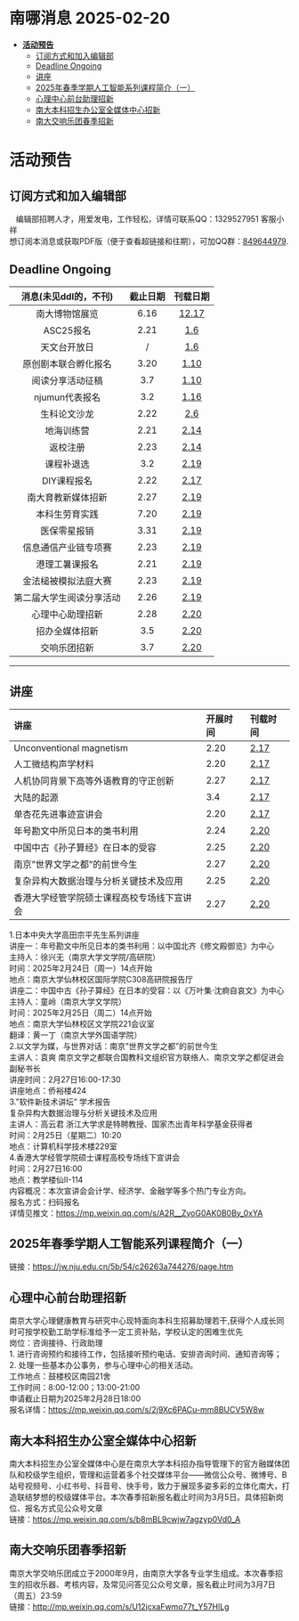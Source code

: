 # 南哪消息 2025-02-20

-   <a href="#活动预告" id="toc-活动预告"><strong>活动预告</strong></a>
    -   <a href="#订阅方式和加入编辑部"
        id="toc-订阅方式和加入编辑部">订阅方式和加入编辑部</a>
    -   <a href="#deadline-ongoing" id="toc-deadline-ongoing">Deadline
        Ongoing</a>
    -   <a href="#讲座" id="toc-讲座">讲座</a>
    -   <a href="#年春季学期人工智能系列课程简介一"
        id="toc-年春季学期人工智能系列课程简介一">2025年春季学期人工智能系列课程简介（一）</a>
    -   <a href="#心理中心前台助理招新"
        id="toc-心理中心前台助理招新">心理中心前台助理招新</a>
    -   <a href="#南大本科招生办公室全媒体中心招新"
        id="toc-南大本科招生办公室全媒体中心招新">南大本科招生办公室全媒体中心招新</a>
    -   <a href="#南大交响乐团春季招新"
        id="toc-南大交响乐团春季招新">南大交响乐团春季招新</a>

# **活动预告**

## 订阅方式和加入编辑部

   编辑部招聘人才，用爱发电，工作轻松，详情可联系QQ：1329527951
客服小祥  
想订阅本消息或获取PDF版（便于查看超链接和往期），可加QQ群：[849644979](https://qm.qq.com/q/VXIW7fgsEe).

## Deadline Ongoing

|  消息(未见ddl的，不刊)   | 截止日期 |                      刊载日期                      |
|:------------------------:|:--------:|:--------------------------------------------------:|
|      南大博物馆展览      |   6.16   | [12.17](https://nik-nul.github.io/news/2024-12-17) |
|        ASC25报名         |   2.21   |  [1.6](https://nik-nul.github.io/news/2025-01-06)  |
|       天文台开放日       |    /     |  [1.6](https://nik-nul.github.io/news/2025-01-06)  |
|   原创剧本联合孵化报名   |   3.20   | [1.10](https://nik-nul.github.io/news/2025-01-10)  |
|     阅读分享活动征稿     |   3.7    | [1.10](https://nik-nul.github.io/news/2025-01-10)  |
|      njumun代表报名      |   3.2    | [1.16](https://nik-nul.github.io/news/2025-01-16)  |
|       生科论文沙龙       |   2.22   |  [2.6](https://nik-nul.github.io/news/2025-02-06)  |
|        地海训练营        |   2.21   | [2.14](https://nik-nul.github.io/news/2025-02-14)  |
|         返校注册         |   2.23   | [2.14](https://nik-nul.github.io/news/2025-02-14)  |
|        课程补退选        |   3.2    | [2.19](https://nik-nul.github.io/news/2025-02-19)  |
|       DIY课程报名        |   2.22   | [2.17](https://nik-nul.github.io/news/2025-02-17)  |
|    南大育教新媒体招新    |   2.27   | [2.19](https://nik-nul.github.io/news/2025-02-19)  |
|      本科生劳育实践      |   7.20   | [2.19](https://nik-nul.github.io/news/2025-02-19)  |
|       医保零星报销       |   3.31   | [2.19](https://nik-nul.github.io/news/2025-02-19)  |
|   信息通信产业链专项赛   |   2.23   | [2.19](https://nik-nul.github.io/news/2025-02-19)  |
|      港理工暑课报名      |   2.21   | [2.19](https://nik-nul.github.io/news/2025-02-19)  |
|   金法槌被模拟法庭大赛   |   2.23   | [2.19](https://nik-nul.github.io/news/2025-02-19)  |
| 第二届大学生阅读分享活动 |   2.26   | [2.19](https://nik-nul.github.io/news/2025-02-19)  |
|     心理中心助理招新     |   2.28   | [2.20](https://nik-nul.github.io/news/2025-02-20)  |
|      招办全媒体招新      |   3.5    | [2.20](https://nik-nul.github.io/news/2025-02-20)  |
|       交响乐团招新       |   3.7    | [2.20](https://nik-nul.github.io/news/2025-02-20)  |

------------------------------------------------------------------------

## 讲座

| 讲座                                       | 开展时间 | 刊载时间                                          |
|:-------------------------------------------|:---------|:--------------------------------------------------|
| Unconventional magnetism                   | 2.20     | [2.17](https://nik-nul.github.io/news/2025-02-17) |
| 人工微结构声学材料                         | 2.20     | [2.17](https://nik-nul.github.io/news/2025-02-17) |
| 人机协同背景下高等外语教育的守正创新       | 2.27     | [2.17](https://nik-nul.github.io/news/2025-02-17) |
| 大陆的起源                                 | 3.4      | [2.17](https://nik-nul.github.io/news/2025-02-17) |
| 单杏花先进事迹宣讲会                       | 2.20     | [2.17](https://nik-nul.github.io/news/2025-02-17) |
| 年号勘文中所见日本的类书利用               | 2.24     | [2.20](https://nik-nul.github.io/news/2025-02-20) |
| 中国中古《孙子算经》在日本的受容           | 2.25     | [2.20](https://nik-nul.github.io/news/2025-02-20) |
| 南京”世界文学之都”的前世今生               | 2.27     | [2.20](https://nik-nul.github.io/news/2025-02-20) |
| 复杂异构大数据治理与分析关键技术及应用     | 2.25     | [2.20](https://nik-nul.github.io/news/2025-02-20) |
| 香港大学经管学院硕士课程高校专场线下宣讲会 | 2.27     | [2.20](https://nik-nul.github.io/news/2025-02-20) |

1.日本中央大学高田宗平先生系列讲座  
讲座一：年号勘文中所见日本的类书利用：以中国北齐《修文殿御览》为中心  
主持人：徐兴无（南京大学文学院/高研院）  
时间：2025年2月24日（周一）14点开始   
地点：南京大学仙林校区国际学院C308高研院报告厅  
讲座二：中国中古《孙子算经》在日本的受容：以《万叶集·沈痾自哀文》为中心  
主持人：童岭（南京大学文学院）  
时间：2025年2月25日（周二）14点开始  
地点：南京大学仙林校区文学院221会议室  
翻译：黄一丁（南京大学外国语学院）  
2.以文学为媒，与世界对话：南京”世界文学之都”的前世今生  
主讲人：袁爽
南京文学之都联合国教科文组织官方联络人、南京文学之都促进会副秘书长  
讲座时间：2月27日16:00-17:30  
讲座地点：侨裕楼424  
3.”软件新技术讲坛” 学术报告  
复杂异构大数据治理与分析关键技术及应用  
主讲人：高云君 浙江大学求是特聘教授、国家杰出青年科学基金获得者  
时间：2月25日（星期二）10:20  
地点：计算机科学技术楼229室  
4.香港大学经管学院硕士课程高校专场线下宣讲会  
时间：2月27日16:00  
地点：教学楼仙II-114   
内容概况：本次宣讲会会计学、经济学、金融学等多个热门专业方向。  
报名方式：扫码报名  
详情见推文：<https://mp.weixin.qq.com/s/A2R__ZyoG0AK0B0By_0xYA>

## 2025年春季学期人工智能系列课程简介（一）

链接：<https://jw.nju.edu.cn/5b/54/c26263a744276/page.htm>  

## 心理中心前台助理招新

南京大学心理健康教育与研究中心现特面向本科生招募助理若干,获得个人成长同时可按学校勤工助学标准给予一定工资补贴，学校认定的困难生优先  
岗位：咨询接待、行政助理  
1.
进行咨询预约和接待工作，包括接听预约电话、安排咨询时间、通知咨询等；  
2. 处理一些基本办公事务，参与心理中心的相关活动。  
工作地点：鼓楼校区南园21舍  
工作时间：8:00-12:00；13:00-21:00  
申请截止日期为2025年2月28日18:00  
报名详情：<https://mp.weixin.qq.com/s/2j9Xc6PACu-mm8BUCV5W8w>  

## 南大本科招生办公室全媒体中心招新

南大本科招生办公室全媒体中心是在南京大学本科招办指导管理下的官方融媒体团队和校级学生组织，管理和运营着多个社交媒体平台——微信公众号、微博号、B站号视频号、小红书号、抖音号、快手号，致力于展现多姿多彩的立体化南大，打造联结梦想的校级媒体平台。本次春季招新报名截止时间为3月5日。具体招新岗位、报名方式见公众号文章  
链接：<https://mp.weixin.qq.com/s/b8mBL9cwjw7agzyp0Vd0_A>  

## 南大交响乐团春季招新

南京大学交响乐团成立于2000年9月，由南京大学各专业学生组成。本次春季招生的招收乐器、考核内容，及常见问答见公众号文章，报名截止时间为3月7日（周五）23:59  
链接：<http://mp.weixin.qq.com/s/U12jcxaFwmo77t_Y57HlLg>  
